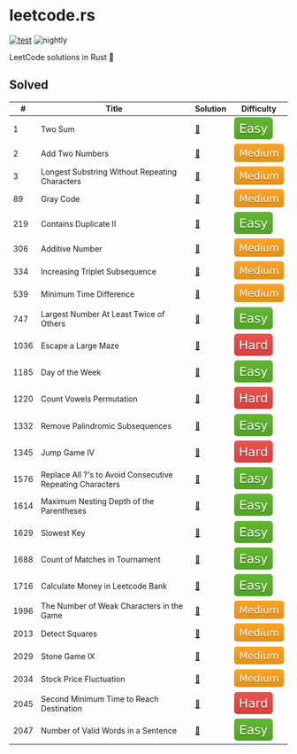 # leetcode.rs

[![test](https://github.com/liuxiaotian/leetcode.rs/actions/workflows/ci.yml/badge.svg?branch=main)](https://github.com/liuxiaotian/leetcode.rs/actions/workflows/ci.yml)
![nightly](https://img.shields.io/badge/update-nightly-blue)

LeetCode solutions in Rust 🦀

## Solved

| #    | Title                                                     | Solution                                                     | Difficulty                |
| ---- | --------------------------------------------------------- | ------------------------------------------------------------ | ------------------------- |
| 1    | Two Sum                                                   | [📑](src/solutions/easy/two_sum.rs)                           | ![Easy](img/easy.svg)     |
| 2    | Add Two Numbers                                           | [📑](src/solutions/medium/add_two_numbers.rs)                 | ![Medium](img/medium.svg) |
| 3    | Longest Substring Without Repeating Characters            | [📑](src/solutions/medium/longest_substring_without_repeating_characters.rs) | ![Medium](img/medium.svg) |
| 89   | Gray Code                                                 | [📑](src/solutions/medium/gray_code.rs)                       | ![Medium](img/medium.svg) |
| 219  | Contains Duplicate II                                     | [📑](src/solutions/easy/contains_duplicate_ii.rs)             | ![Easy](img/easy.svg)     |
| 306  | Additive Number                                           | [📑](src/solutions/medium/additive_number.rs)                 | ![Medium](img/medium.svg) |
| 334  | Increasing Triplet Subsequence                            | [📑](src/solutions/medium/increasing_triplet_subsequence.rs)  | ![Medium](img/medium.svg) |
| 539  | Minimum Time Difference                                   | [📑](src/solutions/medium/minimum_time_difference.rs)         | ![Medium](img/medium.svg) |
| 747  | Largest Number At Least Twice of Others                   | [📑](src/solutions/easy/largest_number_at_least_twice_of_others.rs) | ![Easy](img/easy.svg)     |
| 1036 | Escape a Large Maze                                       | [📑](src/solutions/hard/escape_a_large_maze.rs)               | ![Hard](img/hard.svg)     |
| 1185 | Day of the Week                                           | [📑](src/solutions/easy/day_of_the_week.rs)                   | ![Easy](img/easy.svg)     |
| 1220 | Count Vowels Permutation                                  | [📑](src/solutions/hard/count_vowels_permutation.rs)          | ![Hard](img/hard.svg)     |
| 1332 | Remove Palindromic Subsequences                           | [📑](src/solutions/easy/remove_palindromic_subsequences.rs)   | ![Easy](img/easy.svg)     |
| 1345 | Jump Game IV                                              | [📑](src/solutions/hard/jump_game_iv.rs)                      | ![Hard](img/hard.svg)     |
| 1576 | Replace All ?'s to Avoid Consecutive Repeating Characters | [📑](src/solutions/easy/replace_all_s_to_avoid_consecutive_repeating_characters.rs) | ![Easy](img/easy.svg)     |
| 1614 | Maximum Nesting Depth of the Parentheses                  | [📑](src/solutions/easy/maximum_nesting_depth_of_the_parentheses.rs) | ![Easy](img/easy.svg)     |
| 1629 | Slowest Key                                               | [📑](src/solutions/easy/slowest_key.rs)                       | ![Easy](img/easy.svg)     |
| 1688 | Count of Matches in Tournament                            | [📑](src/solutions/easy/count_of_matches_in_tournament.rs)    | ![Easy](img/easy.svg)     |
| 1716 | Calculate Money in Leetcode Bank                          | [📑](src/solutions/easy/calculate_money_in_leetcode_bank.rs)  | ![Easy](img/easy.svg)     |
| 1996 | The Number of Weak Characters in the Game                 | [📑](src/solutions/medium/the_number_of_weak_characters_in_the_game) | ![Medium](img/medium.svg) |
| 2013 | Detect Squares                                            | [📑](src/solutions/medium/detect_squares.rs)                  | ![Medium](img/medium.svg) |
| 2029 | Stone Game IX                                             | [📑](src/solutions/medium/stone_game_ix.rs)                   | ![Medium](img/medium.svg) |
| 2034 | Stock Price Fluctuation                                   | [📑](src/solutions/medium/stock_price_fluctuation.rs)         | ![Medium](img/medium.svg) |
| 2045 | Second Minimum Time to Reach Destination                  | [📑](src/solutions/hard/second_minimum_time_to_reach_destination.rs) | ![Hard](img/hard.svg)     |
| 2047 | Number of Valid Words in a Sentence                       | [📑](src/solutions/easy/number_of_valid_words_in_a_sentence.rs)      | ![Easy](img/easy.svg)     |

